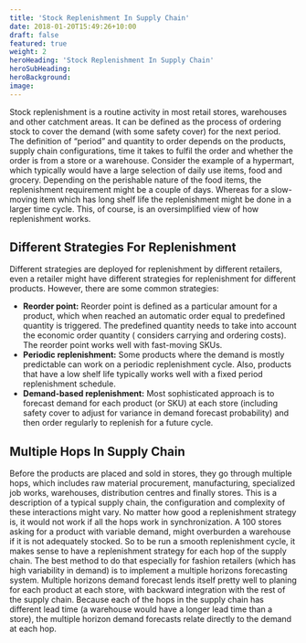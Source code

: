 ```yaml
---
title: 'Stock Replenishment In Supply Chain'
date: 2018-01-20T15:49:26+10:00
draft: false
featured: true
weight: 2
heroHeading: 'Stock Replenishment In Supply Chain'
heroSubHeading: 
heroBackground: 
image: 
---
```



Stock replenishment is a routine activity in most retail stores, warehouses and other catchment areas. It can be defined as the process of ordering stock to cover the demand (with some safety cover) for the next period. The definition of “period” and quantity to order depends on the products, supply chain configurations, time it takes to fulfil the order and whether the order is from a store or a warehouse. Consider the example of a hypermart, which typically would have a large selection of daily use items, food and grocery. Depending on the perishable nature of the food items, the replenishment requirement might be a couple of days. Whereas for a slow-moving item which has long shelf life the replenishment might be done in a larger time cycle. This, of course, is an oversimplified view of how replenishment works.

## Different Strategies For Replenishment
Different strategies are deployed for replenishment by different retailers, even a retailer might have different strategies for replenishment for different products. However, there are some common strategies:

- **Reorder point:**
Reorder point is defined as a particular amount for a product, which when reached an automatic order equal to predefined quantity is triggered. The predefined quantity needs to take into account the economic order quantity ( considers carrying and ordering costs). The reorder point works well with fast-moving SKUs.
- **Periodic replenishment:**
Some products where the demand is mostly predictable can work on a periodic replenishment cycle. Also, products that have a low shelf life typically works well with a fixed period replenishment schedule.
- **Demand-based replenishment:**
Most sophisticated approach is to forecast demand for each product (or SKU) at each store (including safety cover to adjust for variance in demand forecast probability) and then order regularly to replenish for a future cycle.

## Multiple Hops In Supply Chain
Before the products are placed and sold in stores, they go through multiple hops, which includes raw material procurement, manufacturing, specialized job works, warehouses, distribution centres and finally stores. This is a description of a typical supply chain, the configuration and complexity of these interactions might vary. No matter how good a replenishment strategy is, it would not work if all the hops work in synchronization. A 100 stores asking for a product with variable demand, might overburden a warehouse if it is not adequately stocked. So to be run a smooth replenishment cycle, it makes sense to have a replenishment strategy for each hop of the supply chain. The best method to do that especially for fashion retailers (which has high variability in demand) is to implement a multiple horizons forecasting system. Multiple horizons demand forecast lends itself pretty well to planing for each product at each store, with backward integration with the rest of the supply chain. Because each of the hops in the supply chain has different lead time (a warehouse would have a longer lead time than a store), the multiple horizon demand forecasts relate directly to the demand at each hop.
